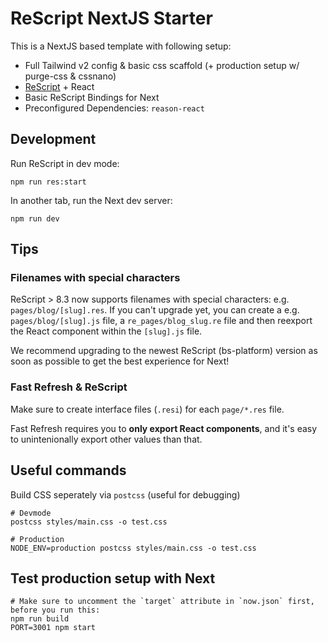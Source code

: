 # ReScript NextJS Starter

This is a NextJS based template with following setup:

- Full Tailwind v2 config & basic css scaffold (+ production setup w/ purge-css & cssnano)
- [ReScript](https://rescript-lang.org) + React
- Basic ReScript Bindings for Next
- Preconfigured Dependencies: `reason-react`

## Development

Run ReScript in dev mode:

```
npm run res:start
```

In another tab, run the Next dev server:

```
npm run dev
```

## Tips

### Filenames with special characters

ReScript > 8.3 now supports filenames with special characters: e.g. `pages/blog/[slug].res`.
If you can't upgrade yet, you can create a e.g. `pages/blog/[slug].js` file, a `re_pages/blog_slug.re` file and then reexport the React component within the `[slug].js` file.

We recommend upgrading to the newest ReScript (bs-platform) version as soon as possible to get the best experience for Next!

### Fast Refresh & ReScript

Make sure to create interface files (`.resi`) for each `page/*.res` file.

Fast Refresh requires you to **only export React components**, and it's easy to unintenionally export other values than that.

## Useful commands

Build CSS seperately via `postcss` (useful for debugging)

```
# Devmode
postcss styles/main.css -o test.css

# Production
NODE_ENV=production postcss styles/main.css -o test.css
```

## Test production setup with Next

```
# Make sure to uncomment the `target` attribute in `now.json` first, before you run this:
npm run build
PORT=3001 npm start
```

